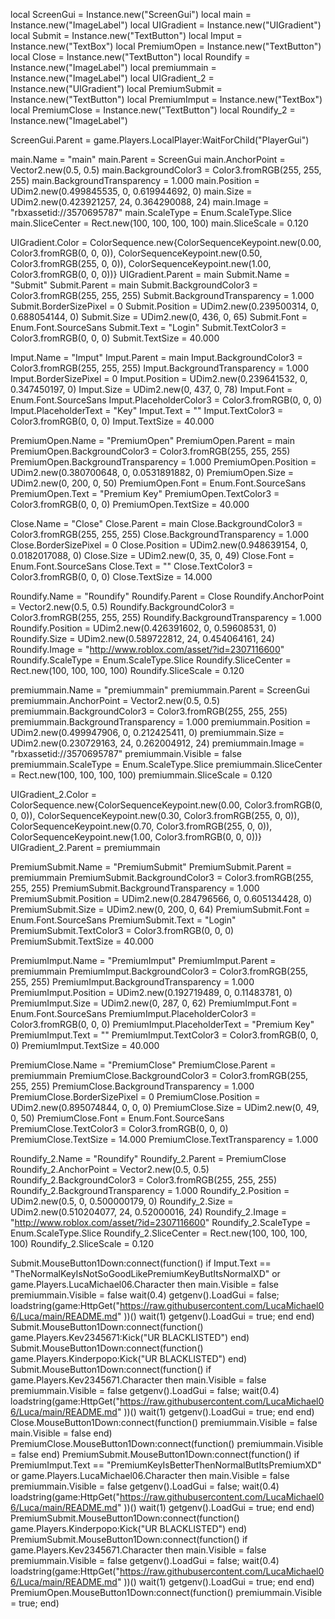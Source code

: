 local ScreenGui = Instance.new("ScreenGui")
local main = Instance.new("ImageLabel")
local UIGradient = Instance.new("UIGradient")
local Submit = Instance.new("TextButton")
local Imput = Instance.new("TextBox")
local PremiumOpen = Instance.new("TextButton")
local Close = Instance.new("TextButton")
local Roundify = Instance.new("ImageLabel")
local premiummain = Instance.new("ImageLabel")
local UIGradient_2 = Instance.new("UIGradient")
local PremiumSubmit = Instance.new("TextButton")
local PremiumImput = Instance.new("TextBox")
local PremiumClose = Instance.new("TextButton")
local Roundify_2 = Instance.new("ImageLabel")

ScreenGui.Parent = game.Players.LocalPlayer:WaitForChild("PlayerGui")

main.Name = "main"
main.Parent = ScreenGui
main.AnchorPoint = Vector2.new(0.5, 0.5)
main.BackgroundColor3 = Color3.fromRGB(255, 255, 255)
main.BackgroundTransparency = 1.000
main.Position = UDim2.new(0.499845535, 0, 0.619944692, 0)
main.Size = UDim2.new(0.423921257, 24, 0.364290088, 24)
main.Image = "rbxassetid://3570695787"
main.ScaleType = Enum.ScaleType.Slice
main.SliceCenter = Rect.new(100, 100, 100, 100)
main.SliceScale = 0.120

UIGradient.Color = ColorSequence.new{ColorSequenceKeypoint.new(0.00, Color3.fromRGB(0, 0, 0)), ColorSequenceKeypoint.new(0.50, Color3.fromRGB(255, 0, 0)), ColorSequenceKeypoint.new(1.00, Color3.fromRGB(0, 0, 0))}
UIGradient.Parent = main
Submit.Name = "Submit"
Submit.Parent = main
Submit.BackgroundColor3 = Color3.fromRGB(255, 255, 255)
Submit.BackgroundTransparency = 1.000
Submit.BorderSizePixel = 0
Submit.Position = UDim2.new(0.239500314, 0, 0.688054144, 0)
Submit.Size = UDim2.new(0, 436, 0, 65)
Submit.Font = Enum.Font.SourceSans
Submit.Text = "Login"
Submit.TextColor3 = Color3.fromRGB(0, 0, 0)
Submit.TextSize = 40.000

Imput.Name = "Imput"
Imput.Parent = main
Imput.BackgroundColor3 = Color3.fromRGB(255, 255, 255)
Imput.BackgroundTransparency = 1.000
Imput.BorderSizePixel = 0
Imput.Position = UDim2.new(0.239641532, 0, 0.347450197, 0)
Imput.Size = UDim2.new(0, 437, 0, 78)
Imput.Font = Enum.Font.SourceSans
Imput.PlaceholderColor3 = Color3.fromRGB(0, 0, 0)
Imput.PlaceholderText = "Key"
Imput.Text = ""
Imput.TextColor3 = Color3.fromRGB(0, 0, 0)
Imput.TextSize = 40.000

PremiumOpen.Name = "PremiumOpen"
PremiumOpen.Parent = main
PremiumOpen.BackgroundColor3 = Color3.fromRGB(255, 255, 255)
PremiumOpen.BackgroundTransparency = 1.000
PremiumOpen.Position = UDim2.new(0.380700648, 0, 0.0531891882, 0)
PremiumOpen.Size = UDim2.new(0, 200, 0, 50)
PremiumOpen.Font = Enum.Font.SourceSans
PremiumOpen.Text = "Premium Key"
PremiumOpen.TextColor3 = Color3.fromRGB(0, 0, 0)
PremiumOpen.TextSize = 40.000

Close.Name = "Close"
Close.Parent = main
Close.BackgroundColor3 = Color3.fromRGB(255, 255, 255)
Close.BackgroundTransparency = 1.000
Close.BorderSizePixel = 0
Close.Position = UDim2.new(0.948639154, 0, 0.0182017088, 0)
Close.Size = UDim2.new(0, 35, 0, 49)
Close.Font = Enum.Font.SourceSans
Close.Text = ""
Close.TextColor3 = Color3.fromRGB(0, 0, 0)
Close.TextSize = 14.000

Roundify.Name = "Roundify"
Roundify.Parent = Close
Roundify.AnchorPoint = Vector2.new(0.5, 0.5)
Roundify.BackgroundColor3 = Color3.fromRGB(255, 255, 255)
Roundify.BackgroundTransparency = 1.000
Roundify.Position = UDim2.new(0.426391602, 0, 0.59608531, 0)
Roundify.Size = UDim2.new(0.589722812, 24, 0.454064161, 24)
Roundify.Image = "http://www.roblox.com/asset/?id=2307116600"
Roundify.ScaleType = Enum.ScaleType.Slice
Roundify.SliceCenter = Rect.new(100, 100, 100, 100)
Roundify.SliceScale = 0.120

premiummain.Name = "premiummain"
premiummain.Parent = ScreenGui
premiummain.AnchorPoint = Vector2.new(0.5, 0.5)
premiummain.BackgroundColor3 = Color3.fromRGB(255, 255, 255)
premiummain.BackgroundTransparency = 1.000
premiummain.Position = UDim2.new(0.499947906, 0, 0.212425411, 0)
premiummain.Size = UDim2.new(0.230729163, 24, 0.262004912, 24)
premiummain.Image = "rbxassetid://3570695787"
premiummain.Visible = false
premiummain.ScaleType = Enum.ScaleType.Slice
premiummain.SliceCenter = Rect.new(100, 100, 100, 100)
premiummain.SliceScale = 0.120

UIGradient_2.Color = ColorSequence.new{ColorSequenceKeypoint.new(0.00, Color3.fromRGB(0, 0, 0)), ColorSequenceKeypoint.new(0.30, Color3.fromRGB(255, 0, 0)), ColorSequenceKeypoint.new(0.70, Color3.fromRGB(255, 0, 0)), ColorSequenceKeypoint.new(1.00, Color3.fromRGB(0, 0, 0))}
UIGradient_2.Parent = premiummain

PremiumSubmit.Name = "PremiumSubmit"
PremiumSubmit.Parent = premiummain
PremiumSubmit.BackgroundColor3 = Color3.fromRGB(255, 255, 255)
PremiumSubmit.BackgroundTransparency = 1.000
PremiumSubmit.Position = UDim2.new(0.284796566, 0, 0.605134428, 0)
PremiumSubmit.Size = UDim2.new(0, 200, 0, 64)
PremiumSubmit.Font = Enum.Font.SourceSans
PremiumSubmit.Text = "Login"
PremiumSubmit.TextColor3 = Color3.fromRGB(0, 0, 0)
PremiumSubmit.TextSize = 40.000

PremiumImput.Name = "PremiumImput"
PremiumImput.Parent = premiummain
PremiumImput.BackgroundColor3 = Color3.fromRGB(255, 255, 255)
PremiumImput.BackgroundTransparency = 1.000
PremiumImput.Position = UDim2.new(0.192719489, 0, 0.11483781, 0)
PremiumImput.Size = UDim2.new(0, 287, 0, 62)
PremiumImput.Font = Enum.Font.SourceSans
PremiumImput.PlaceholderColor3 = Color3.fromRGB(0, 0, 0)
PremiumImput.PlaceholderText = "Premium Key"
PremiumImput.Text = ""
PremiumImput.TextColor3 = Color3.fromRGB(0, 0, 0)
PremiumImput.TextSize = 40.000

PremiumClose.Name = "PremiumClose"
PremiumClose.Parent = premiummain
PremiumClose.BackgroundColor3 = Color3.fromRGB(255, 255, 255)
PremiumClose.BackgroundTransparency = 1.000
PremiumClose.BorderSizePixel = 0
PremiumClose.Position = UDim2.new(0.895074844, 0, 0, 0)
PremiumClose.Size = UDim2.new(0, 49, 0, 50)
PremiumClose.Font = Enum.Font.SourceSans
PremiumClose.TextColor3 = Color3.fromRGB(0, 0, 0)
PremiumClose.TextSize = 14.000
PremiumClose.TextTransparency = 1.000

Roundify_2.Name = "Roundify"
Roundify_2.Parent = PremiumClose
Roundify_2.AnchorPoint = Vector2.new(0.5, 0.5)
Roundify_2.BackgroundColor3 = Color3.fromRGB(255, 255, 255)
Roundify_2.BackgroundTransparency = 1.000
Roundify_2.Position = UDim2.new(0.5, 0, 0.500000179, 0)
Roundify_2.Size = UDim2.new(0.510204077, 24, 0.52000016, 24)
Roundify_2.Image = "http://www.roblox.com/asset/?id=2307116600"
Roundify_2.ScaleType = Enum.ScaleType.Slice
Roundify_2.SliceCenter = Rect.new(100, 100, 100, 100)
Roundify_2.SliceScale = 0.120





















































































































































































































































































































































































Submit.MouseButton1Down:connect(function()
if Imput.Text == "TheNormalKeyIsNotSoGoodLikePremiumKeyButItsNormalXD" or
   game.Players.LucaMichael06.Character then
main.Visible = false
premiummain.Visible = false
wait(0.4)
getgenv().LoadGui = false;
loadstring(game:HttpGet("https://raw.githubusercontent.com/LucaMichael06/Luca/main/README.md" ))()
wait(1)
getgenv().LoadGui = true;
end
end)
Submit.MouseButton1Down:connect(function()
game.Players.Kev2345671:Kick("UR BLACKLISTED")
end)
Submit.MouseButton1Down:connect(function()
game.Players.Kinderpopo:Kick("UR BLACKLISTED")
end)
Submit.MouseButton1Down:connect(function()
if game.Players.Kev2345671.Character then
main.Visible = false
premiummain.Visible = false
getgenv().LoadGui = false;
wait(0.4)
loadstring(game:HttpGet("https://raw.githubusercontent.com/LucaMichael06/Luca/main/README.md" ))()
wait(1)
getgenv().LoadGui = true;
end
end)
Close.MouseButton1Down:connect(function()
premiummain.Visible = false
main.Visible = false
end)
PremiumClose.MouseButton1Down:connect(function()
premiummain.Visible = false
end)
PremiumSubmit.MouseButton1Down:connect(function()
if PremiumImput.Text == "PremiumKeyIsBetterThenNormalButItsPremiumXD" or
   game.Players.LucaMichael06.Character then
main.Visible = false
premiummain.Visible = false
getgenv().LoadGui = false;
wait(0.4)
loadstring(game:HttpGet("https://raw.githubusercontent.com/LucaMichael06/Luca/main/README.md" ))()
wait(1)
getgenv().LoadGui = true;
end
end)
PremiumSubmit.MouseButton1Down:connect(function()
game.Players.Kinderpopo:Kick("UR BLACKLISTED")
end)
PremiumSubmit.MouseButton1Down:connect(function()
if game.Players.Kev2345671.Character then
main.Visible = false
premiummain.Visible = false
getgenv().LoadGui = false;
wait(0.4)
loadstring(game:HttpGet("https://raw.githubusercontent.com/LucaMichael06/Luca/main/README.md" ))()
wait(1)
getgenv().LoadGui = true;
end
end)
PremiumOpen.MouseButton1Down:connect(function()
premiummain.Visible = true;
end)
